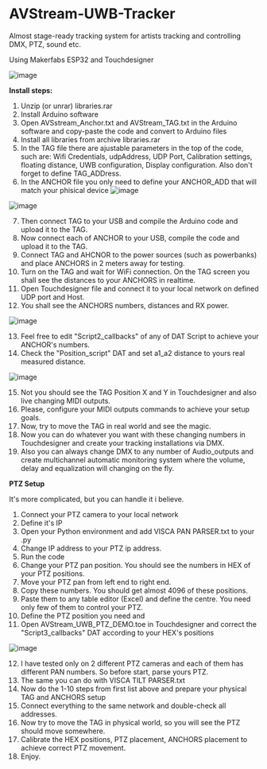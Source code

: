 # AVStream-UWB-Tracker
Almost stage-ready tracking system for artists tracking and controlling DMX, PTZ, sound etc.

Using Makerfabs ESP32 and Touchdesigner

![image](https://github.com/user-attachments/assets/9bab0afb-6995-4125-abd7-b03cafa6ab85)

**Install steps:**

1. Unzip (or unrar) libraries.rar
2. Install Arduino software
3. Open AVSstream_Anchor.txt and AVStream_TAG.txt in the Arduino software and copy-paste the code and convert to Arduino files
4. Install all libraries from archive libraries.rar
5. In the TAG file there are ajustable parameters in the top of the code, such are: Wifi Credentials, udpAddress, UDP Port, Calibration settings, floating distance, UWB configuration, Display configuration. Also don't forget to define TAG_ADDress.
6. In the ANCHOR file you only need to define your ANCHOR_ADD that will match your phisical device
![image](https://github.com/user-attachments/assets/fc1b9137-90b2-45cb-b729-33a5ea438197)

![image](https://github.com/user-attachments/assets/e10a0134-a3dd-436f-8e35-bd6098a6995e)

7. Then connect TAG to your USB and compile the Arduino code and upload it to the TAG.
8. Now connect each of ANCHOR to your USB, compile the code and upload it to the TAG.
9. Connect TAG and AHCNOR to the power sources (such as powerbanks) and place ANCHORS in 2 meters away for testing.
10. Turn on the TAG and wait for WiFi connection. On the TAG screen you shall see the distances to your ANCHORS in realtime.
11. Open Touchdesigner file and connect it to your local network on defined UDP port and Host.
12. You shall see the ANCHORS numbers, distances and RX power.

![image](https://github.com/user-attachments/assets/4739abfd-4ecd-4495-a934-6e80cddb3c12)

13. Feel free to edit "Script2_callbacks" of any of DAT Script to achieve your ANCHOR's numbers.
14. Check the "Position_script" DAT and set a1_a2 distance to yours real measured distance.

![image](https://github.com/user-attachments/assets/57c57ca4-8b32-4dd2-8ecd-f9988319568c)

15. Not you should see the TAG Position X and Y in Touchdesigner and also live changing MIDI outputs.
16. Please, configure your MIDI outputs commands to achieve your setup goals.
17. Now, try to move the TAG in real world and see the magic.
18. Now you can do whatever you want with these changing numbers in Touchdesigner and create your tracking installations via DMX.
19. Also you can always change DMX to any number of Audio_outputs and create multichannel automatic monitoring system where the volume, delay and equalization will changing on the fly.

**PTZ Setup**

It's more complicated, but you can handle it i believe.

1. Connect your PTZ camera to your local network
2. Define it's IP
3. Open your Python environment and add VISCA PAN PARSER.txt to your .py
4. Change IP address to your PTZ ip address.
5. Run the code
6. Change your PTZ pan position. You should see the numbers in HEX of your PTZ positions.
7. Move your PTZ pan from left end to right end.
8. Copy these numbers. You should get almost 4096 of these positions.
9. Paste them to any table editor (Excel) and define the centre. You need only few of them to control your PTZ.
10. Define the PTZ position you need and
11. Open AVStream_UWB_PTZ_DEMO.toe in Touchdesigner and correct the "Script3_callbacks" DAT according to your HEX's positions

![image](https://github.com/user-attachments/assets/8cf95456-80e9-48f0-98d9-3a2dca5a8082)

12. I have tested only on 2 different PTZ cameras and each of them has different PAN numbers. So before start, parse yours PTZ.
13. The same you can do with VISCA TILT PARSER.txt
14. Now do the 1-10 steps from first list above and prepare your physical TAG and ANCHORS setup
15. Connect everything to the same network and double-check all addresses.
16. Now try to move the TAG in physical world, so you will see the PTZ should move somewhere.
17. Calibrate the HEX positions, PTZ placement, ANCHORS placement to achieve correct PTZ movement.
18. Enjoy.
